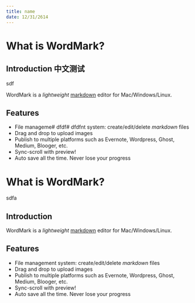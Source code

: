 ```yaml
---
title: name
date: 12/31/2614
---
```


# What is WordMark?  

## Introduction 中文测试

sdf

WordMark is a _lightweight_ [markdown](http://d**aringfireball.net/projects/markdown/) editor for Mac/Windows/Linux.

## Features

- File manageme# dfdf# dfdfnt system: create/edit/delete *markdown* files
- Drag and drop to upload images
- Publish to multiple platforms such as Evernote, Wordpress, Ghost, Medium, Blooger, etc.
- Sync-scroll with preview!
- Auto save all the time. Never lose your progress

# What is WordMark?

sdfa

## Introduction

WordMark is a _lightweight_ [markdown](http://daringfireball.net/projects/markdown/) editor for Mac/Windows/Linux.

## Features

- File management system: create/edit/delete *markdown* files
- Drag and drop to upload images
- Publish to multiple platforms such as Evernote, Wordpress, Ghost, Medium, Blooger, etc.
- Sync-scroll with preview!
- Auto save all the time. Never lose your progress

